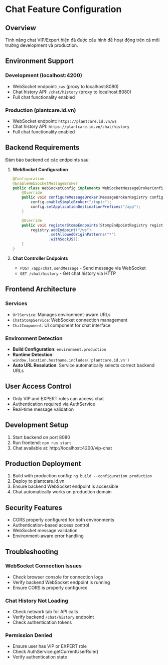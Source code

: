 # Chat Feature Configuration

## Overview
Tính năng chat VIP/Expert hiện đã được cấu hình để hoạt động trên cả môi trường development và production.

## Environment Support

### Development (localhost:4200)
- WebSocket endpoint: `/ws` (proxy to localhost:8080)
- Chat history API: `/chat/history` (proxy to localhost:8080)
- Full chat functionality enabled

### Production (plantcare.id.vn)
- WebSocket endpoint: `https://plantcare.id.vn/ws`
- Chat history API: `https://plantcare.id.vn/chat/history`
- Full chat functionality enabled

## Backend Requirements

Đảm bảo backend có các endpoints sau:

1. **WebSocket Configuration**
   ```java
   @Configuration
   @EnableWebSocketMessageBroker
   public class WebSocketConfig implements WebSocketMessageBrokerConfigurer {
       @Override
       public void configureMessageBroker(MessageBrokerRegistry config) {
           config.enableSimpleBroker("/topic");
           config.setApplicationDestinationPrefixes("/app");
       }

       @Override
       public void registerStompEndpoints(StompEndpointRegistry registry) {
           registry.addEndpoint("/ws")
                   .setAllowedOriginPatterns("*")
                   .withSockJS();
       }
   }
   ```

2. **Chat Controller Endpoints**
   - `POST /app/chat.sendMessage` - Send message via WebSocket
   - `GET /chat/history` - Get chat history via HTTP

## Frontend Architecture

### Services
- `UrlService`: Manages environment-aware URLs
- `ChatStompService`: WebSocket connection management
- `ChatComponent`: UI component for chat interface

### Environment Detection
- **Build Configuration**: `environment.production`
- **Runtime Detection**: `window.location.hostname.includes('plantcare.id.vn')`
- **Auto URL Resolution**: Service automatically selects correct backend URLs

## User Access Control
- Only VIP and EXPERT roles can access chat
- Authentication required via AuthService
- Real-time message validation

## Development Setup

1. Start backend on port 8080
2. Run frontend: `npm run start`
3. Chat available at: http://localhost:4200/vip-chat

## Production Deployment

1. Build with production config: `ng build --configuration production`
2. Deploy to plantcare.id.vn
3. Ensure backend WebSocket endpoint is accessible
4. Chat automatically works on production domain

## Security Features
- CORS properly configured for both environments
- Authentication-based access control
- WebSocket message validation
- Environment-aware error handling

## Troubleshooting

### WebSocket Connection Issues
- Check browser console for connection logs
- Verify backend WebSocket endpoint is running
- Ensure CORS is properly configured

### Chat History Not Loading
- Check network tab for API calls
- Verify backend `/chat/history` endpoint
- Check authentication tokens

### Permission Denied
- Ensure user has VIP or EXPERT role
- Check AuthService.getCurrentUserRole()
- Verify authentication state
